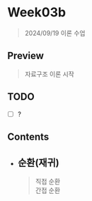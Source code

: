 # Week03b

> 2024/09/19 이론 수업  

## Preview

> 자료구조 이론 시작  

## TODO

- [ ] ?

## Contents

- ## 순환(재귀)

    > 직접 순환  
    > 간접 순환  
